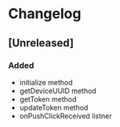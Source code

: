 # Changelog

## [Unreleased]

### Added
- initialize method
- getDeviceUUID method
- getToken method
- updateToken method
- onPushClickReceived listner
